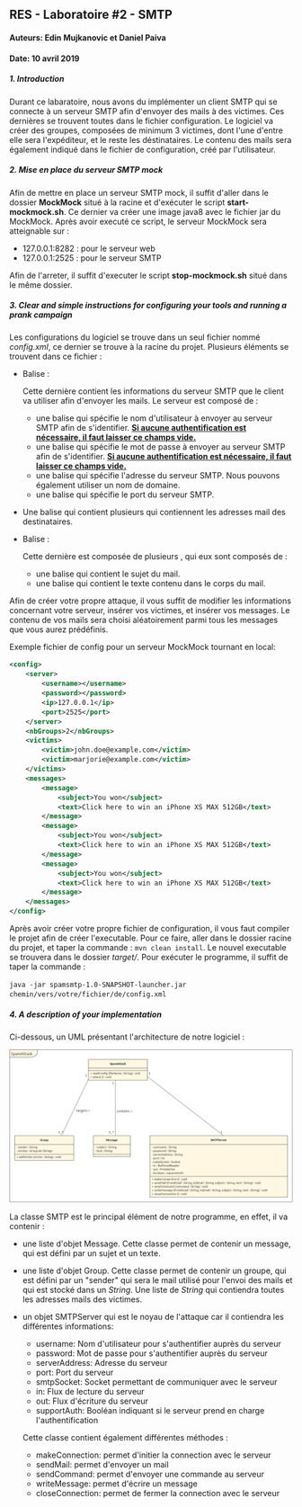 ## RES - Laboratoire #2 - SMTP

#### Auteurs: Edin Mujkanovic et Daniel Paiva

#### Date:  10 avril 2019



##### 1. Introduction

Durant ce labaratoire, nous avons du implémenter un client SMTP qui se connecte à un serveur SMTP afin d'envoyer des mails à des victimes. Ces dernières se trouvent toutes dans le fichier configuration. Le logiciel va créer des groupes, composées de minimum 3 victimes, dont l'une d'entre elle sera l'expéditeur, et le reste les déstinataires. Le contenu des mails sera également indiqué dans le fichier de configuration, créé par l'utilisateur. 

##### 2. Mise en place du serveur SMTP mock

Afin de mettre en place un serveur SMTP mock, il suffit d'aller dans le dossier **MockMock** situé à la racine et d'exécuter le script **start-mockmock.sh**. Ce dernier va créer une image java8 avec le fichier jar du MockMock. Après avoir executé ce script, le serveur MockMock sera atteignable sur :

- 127.0.0.1:8282 : pour le serveur web
- 127.0.0.1:2525 : pour le serveur SMTP

Afin de l'arreter, il suffit d'executer le script **stop-mockmock.sh** situé dans le même dossier.

##### 3. Clear and simple instructions for configuring your tools and running a prank campaign

Les configurations du logiciel se trouve dans un seul fichier nommé *config.xml*, ce dernier se trouve à la racine du projet. Plusieurs éléments se trouvent dans ce fichier : 

- Balise <server>: 

  Cette dernière contient les informations du serveur SMTP que le client va utiliser afin d'envoyer les mails. Le serveur est composé de : 

  - une balise <username> qui spécifie le nom d'utilisateur à envoyer au serveur SMTP afin de s'identifier. **<u>Si aucune authentification est nécessaire, il faut laisser ce champs vide.</u>**
  - une balise <password> qui spécifie le mot de passe à envoyer au serveur SMTP afin de s'identifier. **<u>Si aucune authentification est nécessaire, il faut laisser ce champs vide.</u>**
  - une balise <ip> qui spécifie l'adresse du serveur SMTP. Nous pouvons également utiliser un nom de domaine.
  - une balise <port> qui spécifie le port du serveur SMTP.

- Une balise <victims> qui contient plusieurs <victim> qui contiennent les adresses mail des destinataires. 

- Balise <messages>:

  Cette dernière est composée de plusieurs <message>, qui eux sont composés de :

  - une balise <sujet> qui contient le sujet du mail.
  - une balise <text> qui contient le texte contenu dans le corps du mail.

Afin de créer votre propre attaque, il vous suffit de modifier les informations concernant votre serveur, insérer vos victimes, et insérer vos messages. Le contenu de vos mails sera choisi aléatoirement parmi tous les messages que vous aurez prédéfinis.

Exemple fichier de config pour un serveur MockMock tournant en local: 

```xml
<config>
    <server>
        <username></username>
        <password></password>
        <ip>127.0.0.1</ip>
        <port>2525</port>
    </server>
    <nbGroups>2</nbGroups>
    <victims>
        <victim>john.doe@example.com</victim>
        <victim>marjorie@example.com</victim>
    </victims>
    <messages>
        <message>
            <subject>You won</subject>
            <text>Click here to win an iPhone XS MAX 512GB</text>
        </message>
        <message>
            <subject>You won</subject>
            <text>Click here to win an iPhone XS MAX 512GB</text>
        </message>
        <message>
            <subject>You won</subject>
            <text>Click here to win an iPhone XS MAX 512GB</text>
        </message>
    </messages>
</config>
```

Après avoir créer votre propre fichier de configuration, il vous faut compiler le projet afin de créer l'executable. Pour ce faire, aller dans le dossier racine du projet, et taper la commande : `mvn clean install`. Le nouvel executable se trouvera dans le dossier *target/*. Pour exécuter le programme, il suffit de taper la commande :

`java -jar spamsmtp-1.0-SNAPSHOT-launcher.jar chemin/vers/votre/fichier/de/config.xml` 

##### 4. A description of your implementation

Ci-dessous, un UML présentant l'architecture de notre logiciel : 

![](./figures//uml.png)

La classe SMTP est le principal élément de notre programme, en effet, il va contenir :

- une liste d'objet Message. Cette classe permet de contenir un message, qui est défini par un sujet et un texte.

- une liste d'objet Group. Cette classe permet de contenir un groupe, qui est défini par un "sender" qui sera le mail utilisé pour l'envoi des mails et qui est stocké dans un *String*. Une liste de *String* qui contiendra toutes les adresses mails des victimes.

- un objet SMTPServer qui est le noyau de l'attaque car il contiendra les différentes informations:

  - username: Nom d'utilisateur pour s'authentifier auprès du serveur
  - password: Mot de passe pour s'authentifier auprès du serveur
  - serverAddress: Adresse du serveur
  - port: Port du serveur
  - smtpSocket: Socket permettant de communiquer avec le serveur
  - in: Flux de lecture du serveur
  - out: Flux d'écriture du serveur
  - supportAuth: Booléan indiquant si le serveur prend en charge l'authentification

  Cette classe contient également différentes méthodes : 

  - makeConnection: permet d'initier la connection avec le serveur
  - sendMail: permet d'envoyer un mail
  - sendCommand: permet d'envoyer une commande au serveur
  - writeMessage: permet d'écrire un message
  - closeConnection: permet de fermer la connection avec le serveur